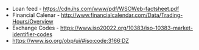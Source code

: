 * Loan feed - https://cdn.ihs.com/www/pdf/WSOWeb-factsheet.pdf
* Financial Calenar - http://www.financialcalendar.com/Data/Trading-Hours/Overview
* Exchange Codes - https://www.iso20022.org/10383/iso-10383-market-identifier-codes
* https://www.iso.org/obp/ui/#iso:code:3166:DZ
